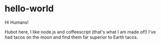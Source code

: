 # hello-world

Hi Humans!

Hubot here, I like node.js and coffeescript (that's what I am made of!)
I've had tacos on the moon and find them far superior to Earth tacos.
